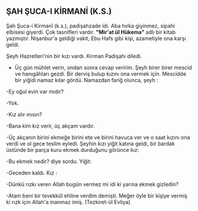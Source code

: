 ## ŞAH ŞUCA-I KİRMANİ (K.S.)

Şah Şuca-i Kirmanî (k.s.), padişahzade idi. Aba hırka giyinmez, sipahi elbisesi giyerdi. Çok tasnifleri vardır. **"Mir'at ül Hükema"** adlı bir kitab yazmıştır. Nişanbur'a geldiği vakit, Ebu Hafs gibi kişi, azametiyle ona karşı geldi.

Şeyh Hazretleri'nin bir kızı vardı. Kirman Padişahı diledi.

- Üç gün mühlet verin, ondan sonra cevap veririm. Şeyh birer birer mescid ve hanıgâhları gezdi. Bir derviş bulup kızını ona vermek için. Mescidde bir yiğidi namaz kılar gördü. Namaz­dan fariğ olunca, şeyh :

-Ey oğul evin var mıdır?

-Yok.

-Kız alır mısın?

-Bana kim kız verir, üç akçam vardır.

-Üç akçanın birini ekmeğe birini ete ve birini havuca ver ve o saat kızını ona verdi ve ol gece teslim eyledi. Şeyhin kızı yiğit katına geldi, bir bardak üstünde bir parça kuru ekmek durduğunu görünce kız:

-Bu ekmek nedir? diye sordu. Yiğit:

-Geceden kaldı. Kız :

-Dünkü rızkı veren Allah bugün vermez mi idi ki yarına ekmek gizledin?

-Atam beni bir tevekkül ehline verdim demişti. Meğer öyle bir kişiye vermiş ki rızk için Allah'a inanmaz imiş. (Tezkiret-ül Evliya)

